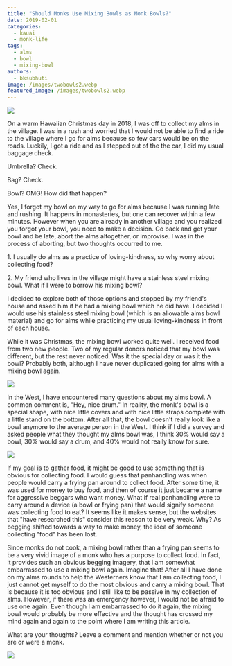 ```yaml
---
title: "Should Monks Use Mixing Bowls as Monk Bowls?"
date: 2019-02-01
categories: 
  - kauai
  - monk-life
tags: 
  - alms
  - bowl
  - mixing-bowl
authors: 
  - bksubhuti
image: /images/twobowls2.webp
featured_image: /images/twobowls2.webp
---
```


![](/images/twobowls2.webp)

On a warm Hawaiian Christmas day in 2018, I was off to collect my alms in the village. I was in a rush and worried that I would not be able to find a ride to the village where I go for alms because so few cars would be on the roads. Luckily, I got a ride and as I stepped out of the the car, I did my usual baggage check.

Umbrella? Check.

Bag? Check.

Bowl? OMG! How did that happen?

Yes, I forgot my bowl on my way to go for alms because I was running late and rushing. It happens in monasteries, but one can recover within a few minutes. However when you are already in another village and you realized you forgot your bowl, you need to make a decision. Go back and get your bowl and be late, abort the alms altogether, or improvise. I was in the process of aborting, but two thoughts occurred to me.

1\. I usually do alms as a practice of loving-kindness, so why worry about collecting food?

2\. My friend who lives in the village might have a stainless steel mixing bowl. What if I were to borrow his mixing bowl?

I decided to explore both of those options and stopped by my friend's house and asked him if he had a mixing bowl which he did have. I decided I would use his stainless steel mixing bowl (which is an allowable alms bowl material) and go for alms while practicing my usual loving-kindness in front of each house.

While it was Christmas, the mixing bowl worked quite well. I received food from two new people. Two of my regular donors noticed that my bowl was different, but the rest never noticed. Was it the special day or was it the bowl? Probably both, although I have never duplicated going for alms with a mixing bowl again.

![](/images/mixbowl1.webp)

In the West, I have encountered many questions about my alms bowl. A common comment is, "Hey, nice drum." In reality, the monk's bowl is a special shape, with nice little covers and with nice little straps complete with a little stand on the bottom. After all that, the bowl doesn't really look like a bowl anymore to the average person in the West. I think if I did a survey and asked people what they thought my alms bowl was, I think 30% would say a bowl, 30% would say a drum, and 40% would not really know for sure.

![](/images/monkbowl.webp)

If my goal is to gather food, it might be good to use something that is obvious for collecting food. I would guess that panhandling was when people would carry a frying pan around to collect food. After some time, it was used for money to buy food, and then of course it just became a name for aggressive beggars who want money. What if real panhandling were to carry around a device (a bowl or frying pan) that would signify someone was collecting food to eat? It seems like it makes sense, but the websites that "have researched this" consider this reason to be very weak. Why? As begging shifted towards a way to make money, the idea of someone collecting "food" has been lost.

Since monks do not cook, a mixing bowl rather than a frying pan seems to be a very vivid image of a monk who has a purpose to collect food. In fact, it provides such an obvious begging imagery, that I am somewhat embarrassed to use a mixing bowl again. Imagine that! After all I have done on my alms rounds to help the Westerners know that I am collecting food, I just cannot get myself to do the most obvious and carry a mixing bowl. That is because it is too obvious and I still like to be passive in my collection of alms. However, if there was an emergency however, I would not be afraid to use one again. Even though I am embarrassed to do it again, the mixing bowl would probably be more effective and the thought has crossed my mind again and again to the point where I am writing this article.

What are your thoughts? Leave a comment and mention whether or not you are or were a monk.

![](/images/twobowls.webp)